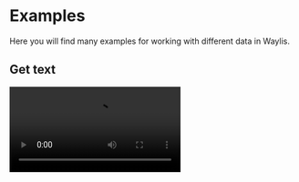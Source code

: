# Examples

Here you will find many examples for working with different data in Waylis.

## Get text

<video controls="controls" autoplay loop src="./assets/get_text.mp4" />

```ts
const command = createCommand({ value: "text_example" });

const step = createStep({
    key: "data",
    prompt: { type: "text", content: "Please enter text" },
    replyRestriction: {
        bodyType: "text",
        bodyLimits: { minLength: 3, maxLength: 50 },
    },
});

const scene = createScene({
    steps: [step],
    handler: async (answers) => {
        return { type: "text", content: `Get: ${answers.data}` };
    },
});
```

## Get number

<video controls="controls" autoplay loop src="./assets/get_number.mp4" />

```ts
const command = createCommand({ value: "number_example" });

const step = createStep({
    key: "data",
    prompt: { type: "text", content: "Please enter a number" },
    replyRestriction: {
        bodyType: "number",
        bodyLimits: { min: 1, max: 9999, integerOnly: true },
    },
});

const scene = createScene({
    steps: [step],
    handler: async (answers) => {
        return { type: "text", content: `Get: ${answers.data}` };
    },
});
```

## Get boolean

<video controls="controls" autoplay loop src="./assets/get_boolean.mp4" />

```ts
const command = createCommand({ value: "boolean_example" });

const step = createStep({
    key: "data",
    prompt: { type: "text", content: "Please pick yes or no" },
    replyRestriction: { bodyType: "boolean" },
});

const scene = createScene({
    steps: [step],
    handler: async (answers) => {
        return { type: "text", content: `Get: ${answers.data}` };
    },
});
```

## Get datetime

<video controls="controls" autoplay loop src="./assets/get_datetime.mp4" />

```ts
const command = createCommand({ value: "datetime_example" });

const step = createStep({
    key: "data",
    prompt: { type: "text", content: "Please pick a date" },
    replyRestriction: {
        bodyType: "datetime",
        bodyLimits: { max: new Date() },
    },
});

const scene = createScene({
    steps: [step],
    handler: async (answers) => {
        return { type: "text", content: `Get: ${answers.data}` };
    },
});
```

## Get option

<video controls="controls" autoplay loop src="./assets/get_option.mp4" />

```ts
const command = createCommand({ value: "option_example" });

const options = [
    { value: "red", label: "Red color" },
    { value: "green", label: "Green color" },
    { value: "blue", label: "Blue color" },
];

const step = createStep({
    key: "data",
    prompt: { type: "text", content: "Please pick an option" },
    replyRestriction: { bodyType: "option", bodyLimits: { options } },
});

const scene = createScene({
    steps: [step],
    handler: async (answers) => {
        return { type: "text", content: `Get: ${answers.data}` };
    },
});
```

## Get options

<video controls="controls" autoplay loop src="./assets/get_options.mp4" />

```ts
const command = createCommand({ value: "options_example" });

const options = [
    { value: "red", label: "Red color" },
    { value: "green", label: "Green color" },
    { value: "blue", label: "Blue color" },
    { value: "black", label: "Black color" },
    { value: "white", label: "White color" },
];

const step = createStep({
    key: "data",
    prompt: { type: "text", content: "Please pick options" },
    replyRestriction: {
        bodyType: "options",
        bodyLimits: { options, maxAmount: 2 },
    },
});

const scene = createScene({
    steps: [step],
    handler: async (answers) => {
        return { type: "text", content: `Get: ${answers.data}` };
    },
});
```

## Get file

<video controls="controls" autoplay loop src="./assets/get_file.mp4" />

```ts
const command = createCommand({ value: "file_example" });

const step = createStep({
    key: "data",
    prompt: { type: "text", content: "Please pick a file" },
    replyRestriction: {
        bodyType: "file",
        bodyLimits: { mimeTypes: ["image/gif"], maxSize: 1_000_000 },
    },
});

const scene = createScene({
    steps: [step],
    handler: async (answers) => {
        return {
            type: "text",
            content: `Get: ${JSON.stringify(answers.data)}`,
        };
    },
});
```

## Get files

<video controls="controls" autoplay loop src="./assets/get_files.mp4" />

```ts
const command = createCommand({ value: "files_example" });

const step = createStep({
    key: "data",
    prompt: { type: "text", content: "Please pick files" },
    replyRestriction: {
        bodyType: "files",
        bodyLimits: {
            mimeTypes: ["image/png"],
            maxSize: 500_000,
            maxAmount: 3,
        },
    },
});

const scene = createScene({
    steps: [step],
    handler: async (answers) => {
        return {
            type: "text",
            content: `Get: ${JSON.stringify(answers.data)}`,
        };
    },
});
```

## Send text

<video controls="controls" autoplay loop src="./assets/send_text.mp4" />

```ts
const command = createCommand({ value: "text_example" });

const scene = createScene({
    steps: [],
    handler: async () => {
        return { type: "text", content: `This is simple text.` };
    },
});
```

## Send markdown

<video controls="controls" autoplay loop src="./assets/send_markdown.mp4" />

```ts
const command = createCommand({ value: "markdown_example" });

const scene = createScene({
    steps: [],
    handler: async () => {
        let content = "This is *simple* **markdown** _text_";
        content += "\n - one";
        content += "\n - two";
        content += "\n - three";
        content += "\n ~~~\nconsole.log(123)\n~~~";
        content += "\n [Learn it](https://commonmark.org/help/)";

        return { type: "markdown", content };
    },
});
```

## Send file

<video controls="controls" autoplay loop src="./assets/send_file.mp4" />

See the [detailed guide](/guides/files.md) on working with files.

```ts
const command = createCommand({ value: "file_example" });

const scene = createScene({
    steps: [],
    handler: async () => {
        const data = Buffer.from("abc".repeat(10000));
        const file = await fileManager.uploadFile(data, {
            name: "simple_text_file.txt",
            size: data.length,
        });

        return { type: "file", content: file };
    },
});
```

## Send files

<video controls="controls" autoplay loop src="./assets/send_files.mp4" />

```ts
const command = createCommand({ value: "files_example" });

const scene = createScene({
    steps: [],
    handler: async () => {
        const videoData = readFileSync("./video.mp4");
        const imageData = readFileSync("./image.jpg");
        const audioData = readFileSync("./audio.mp3");

        const videoMeta = { name: "video.mp4", size: videoData.length };
        const imageMeta = { name: "image.jpg", size: imageData.length };
        const audioMeta = { name: "audio.mp3", size: audioData.length };

        const video = await fileManager.uploadFile(videoData, videoMeta);
        const image = await fileManager.uploadFile(imageData, imageMeta);
        const audio = await fileManager.uploadFile(audioData, audioMeta);

        return { type: "files", content: [video, image, audio] };
    },
});
```

## Send line chart

<video controls="controls" autoplay loop src="./assets/send_linechart.mp4" />

Read [this](https://mantine.dev/charts/line-chart/) for detailed information about the chart parameters.

```ts
const command = createCommand({ value: "linechart_example" });

const data = [
    { day: "Mar 22", Apples: 2890, Oranges: 2338, Tomatoes: 2452 },
    { day: "Mar 23", Apples: 2756, Oranges: 2103, Tomatoes: 2402 },
    { day: "Mar 24", Apples: 3322, Oranges: 986, Tomatoes: 1821 },
    { day: "Mar 25", Apples: 3470, Oranges: 2108, Tomatoes: 2809 },
    { day: "Mar 26", Apples: 3129, Oranges: 1726, Tomatoes: 2290 },
];

const series = [
    { name: "Apples", color: "indigo.6" },
    { name: "Oranges", color: "blue.6" },
    { name: "Tomatoes", color: "teal.6" },
];

const scene = createScene({
    steps: [],
    handler: async () => {
        return {
            type: "linechart",
            content: { data, dataKey: "day", series, curveType: "linear" },
        };
    },
});
```

## Send table

<video controls="controls" autoplay loop src="./assets/send_table.mp4" />

```ts
const command = createCommand({ value: "table_example" });

const head = ["Element position", "Atomic mass", "Symbol", "Element name"];

const body = [
    [6, 12.011, "C", "Carbon"],
    [7, 14.007, "N", "Nitrogen"],
    [39, 88.906, "Y", "Yttrium"],
    [56, 137.33, "Ba", "Barium"],
    [58, 140.12, "Ce", "Cerium"],
];

const scene = createScene({
    steps: [],
    handler: async () => {
        return { type: "table", content: { head, body } };
    },
});
```
